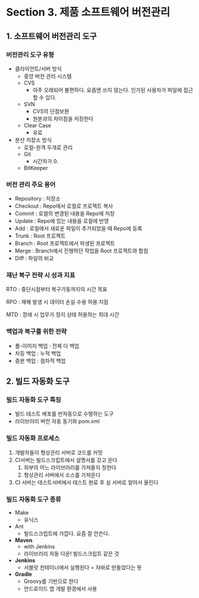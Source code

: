 # Section 3. 제품 소프트웨어 버전관리

## 1. 소프트웨어 버전관리 도구

### 버전관리 도구 유형

- 클라이언트/서버 방식
  - 중앙 버전 관리 시스템
  - CVS
    - 아주 오래되어 불편하다. 요즘엔 쓰지 않는다. 인가된 사용자가 파일에 접근할 수 있다.
  - SVN
    - CVS의 단점보완
    - 원본과의 차이점을 저장한다
  - Clear Case
    - 유료
- 분산 저장소 방식
  - 로컬-원격 두개로 관리
  - Git
    - 시간차가 0.
  - BitKeeper

### 버전 관리 주요 용어

- Repository : 저장소
- Checkout : Repo에서 로컬로 프로젝트 복사
- Commit : 로컬의 변경된 내용을 Repo에 저장
- Update : Repo에 있는 내용을 로컬에 반영
- Add : 로컬에서 새로운 파일이 추가되었을 때 Repo에 등록
- Trunk : Root 프로젝트
- Branch : Root 프로젝트에서 파생된 프로젝트
- Merge : Branch에서 진행하던 작업을 Root 프로젝트와 합침
- Diff : 파일의 비교

### 재난 복구 전략 시 성과 지표

RTO : 중단시점부터 복구가동까지의 시간 목표

RPO : 재해 발생 시 데이터 손실 수용 허용 지점

MTD : 장애 시 업무가 정지 상태 허용하는 최대 시간

### 백업과 복구를 위한 전략

- 풀-이미지 백업 : 전체 다 백업
- 차등 백업 : 누적 백업
- 증분 백업 : 점차적 백업

## 2. 빌드 자동화 도구

### 빌드 자동화 도구 특징

- 빌드 테스트 배포를 반자동으로 수행하는 도구
- 라이브러리 버전 자동 동기화 pom.xml

### 빌드 자동화 프로세스

1. 개발자들이 형상관리 서버로 코드를 커밋
2. CI서버는 빌드스크립트에서 설명서를 갖고 온다
   1. 외부의 어느 라이브러리를 가져올지 정한다
   2. 형상관리 서버에서 소스를 가져온다
3. CI 서버는 테스트서버에서 테스트 완료 후 실 서버로 알아서 올린다

### 빌드 자동화 도구 종류

- Make
  - 유닉스
- Ant
  - 빌드스크립트에 가깝다. 요즘 잘 안쓴다.
- **Maven**
  - with Jenkins
  - 라이브러리 자동 다운! 빌드스크립트 같은 것
- **Jenkins**
  - 서블릿 컨테이너에서 실행된다 = 자바로 만들었다는 뜻
- **Gradle**
  - Groovy를 기반으로 한다
  - 안드로이드 앱 개발 환경에서 사용

